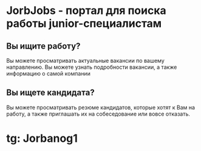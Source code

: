 # JorbJobs - портал для поиска работы junior-специалистам

## Вы ищите работу?
Вы можете просматривать актуальные вакансии по вашему направлению. Вы можете узнать подробности вакансии, а также информацию о самой компании

## Вы ищете кандидата?
Вы можете просматривать резюме кандидатов, которые хотят к Вам на работу, а также приглашать их на собеседование или вовсе отказать.

# tg: Jorbanog1